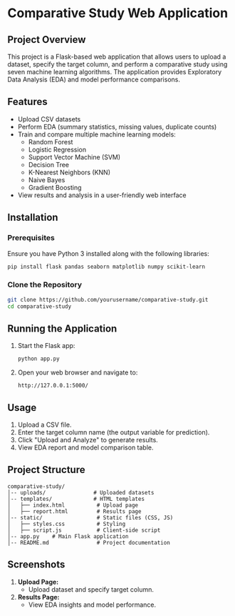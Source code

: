 # Comparative Study Web Application

## Project Overview
This project is a Flask-based web application that allows users to upload a dataset, specify the target column, and perform a comparative study using seven machine learning algorithms. The application provides Exploratory Data Analysis (EDA) and model performance comparisons.

## Features
- Upload CSV datasets
- Perform EDA (summary statistics, missing values, duplicate counts)
- Train and compare multiple machine learning models:
  - Random Forest
  - Logistic Regression
  - Support Vector Machine (SVM)
  - Decision Tree
  - K-Nearest Neighbors (KNN)
  - Naive Bayes
  - Gradient Boosting
- View results and analysis in a user-friendly web interface

## Installation

### Prerequisites
Ensure you have Python 3 installed along with the following libraries:

```bash
pip install flask pandas seaborn matplotlib numpy scikit-learn
```

### Clone the Repository
```bash
git clone https://github.com/yourusername/comparative-study.git
cd comparative-study
```

## Running the Application

1. Start the Flask app:
   ```bash
   python app.py
   ```

2. Open your web browser and navigate to:
   ```
   http://127.0.0.1:5000/
   ```

## Usage

1. Upload a CSV file.
2. Enter the target column name (the output variable for prediction).
3. Click "Upload and Analyze" to generate results.
4. View EDA report and model comparison table.

## Project Structure
```
comparative-study/
│-- uploads/               # Uploaded datasets
│-- templates/             # HTML templates
│   ├── index.html          # Upload page
│   ├── report.html         # Results page
│-- static/                 # Static files (CSS, JS)
│   ├── styles.css          # Styling
│   ├── script.js           # Client-side script
│-- app.py    # Main Flask application
│-- README.md               # Project documentation
```

## Screenshots

1. **Upload Page:**
   - Upload dataset and specify target column.
2. **Results Page:**
   - View EDA insights and model performance.
